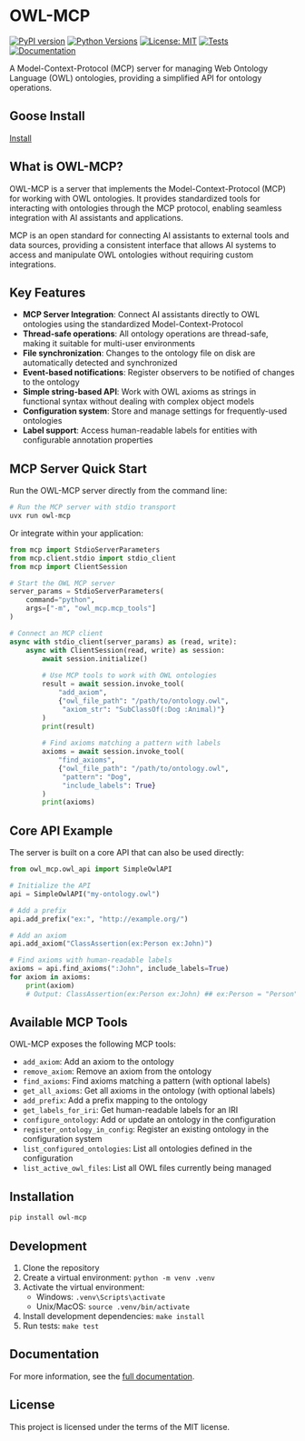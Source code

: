 # OWL-MCP

[![PyPI version](https://img.shields.io/pypi/v/owl-mcp.svg)](https://pypi.org/project/owl-mcp/)
[![Python Versions](https://img.shields.io/pypi/pyversions/owl-mcp.svg)](https://pypi.org/project/owl-mcp/)
[![License: MIT](https://img.shields.io/badge/License-MIT-yellow.svg)](https://opensource.org/licenses/MIT)
[![Tests](https://img.shields.io/github/actions/workflow/status/cmungall/owl-server/test.yml?branch=main&label=tests)](https://github.com/cmungall/owl-server/actions)
[![Documentation](https://img.shields.io/badge/docs-mkdocs-blue.svg)](https://cmungall.github.io/owl-server)

A Model-Context-Protocol (MCP) server for managing Web Ontology Language (OWL) ontologies, providing a simplified API for ontology operations.

## Goose Install

[Install](goose://extension?cmd=uvx&arg=owl-mcp&id=owl_mcp&name=OWL%20MCP)

## What is OWL-MCP?

OWL-MCP is a server that implements the Model-Context-Protocol (MCP) for working with OWL ontologies. It provides standardized tools for interacting with ontologies through the MCP protocol, enabling seamless integration with AI assistants and applications.

MCP is an open standard for connecting AI assistants to external tools and data sources, providing a consistent interface that allows AI systems to access and manipulate OWL ontologies without requiring custom integrations.

## Key Features

- **MCP Server Integration**: Connect AI assistants directly to OWL ontologies using the standardized Model-Context-Protocol
- **Thread-safe operations**: All ontology operations are thread-safe, making it suitable for multi-user environments
- **File synchronization**: Changes to the ontology file on disk are automatically detected and synchronized
- **Event-based notifications**: Register observers to be notified of changes to the ontology
- **Simple string-based API**: Work with OWL axioms as strings in functional syntax without dealing with complex object models
- **Configuration system**: Store and manage settings for frequently-used ontologies
- **Label support**: Access human-readable labels for entities with configurable annotation properties

## MCP Server Quick Start

Run the OWL-MCP server directly from the command line:

```bash
# Run the MCP server with stdio transport
uvx run owl-mcp
```

Or integrate within your application:

```python
from mcp import StdioServerParameters
from mcp.client.stdio import stdio_client
from mcp import ClientSession

# Start the OWL MCP server
server_params = StdioServerParameters(
    command="python",
    args=["-m", "owl_mcp.mcp_tools"]
)

# Connect an MCP client
async with stdio_client(server_params) as (read, write):
    async with ClientSession(read, write) as session:
        await session.initialize()
        
        # Use MCP tools to work with OWL ontologies
        result = await session.invoke_tool(
            "add_axiom", 
            {"owl_file_path": "/path/to/ontology.owl", 
             "axiom_str": "SubClassOf(:Dog :Animal)"}
        )
        print(result)
        
        # Find axioms matching a pattern with labels
        axioms = await session.invoke_tool(
            "find_axioms",
            {"owl_file_path": "/path/to/ontology.owl",
             "pattern": "Dog",
             "include_labels": True}
        )
        print(axioms)
```

## Core API Example

The server is built on a core API that can also be used directly:

```python
from owl_mcp.owl_api import SimpleOwlAPI

# Initialize the API
api = SimpleOwlAPI("my-ontology.owl")

# Add a prefix
api.add_prefix("ex:", "http://example.org/")

# Add an axiom
api.add_axiom("ClassAssertion(ex:Person ex:John)")

# Find axioms with human-readable labels
axioms = api.find_axioms(":John", include_labels=True)
for axiom in axioms:
    print(axiom)
    # Output: ClassAssertion(ex:Person ex:John) ## ex:Person = "Person"; ex:John = "John"
```

## Available MCP Tools

OWL-MCP exposes the following MCP tools:

- `add_axiom`: Add an axiom to the ontology
- `remove_axiom`: Remove an axiom from the ontology
- `find_axioms`: Find axioms matching a pattern (with optional labels)
- `get_all_axioms`: Get all axioms in the ontology (with optional labels)
- `add_prefix`: Add a prefix mapping to the ontology
- `get_labels_for_iri`: Get human-readable labels for an IRI
- `configure_ontology`: Add or update an ontology in the configuration
- `register_ontology_in_config`: Register an existing ontology in the configuration system
- `list_configured_ontologies`: List all ontologies defined in the configuration
- `list_active_owl_files`: List all OWL files currently being managed

## Installation

```bash
pip install owl-mcp
```

## Development

1. Clone the repository
2. Create a virtual environment: `python -m venv .venv`
3. Activate the virtual environment:
   - Windows: `.venv\Scripts\activate`
   - Unix/MacOS: `source .venv/bin/activate`
4. Install development dependencies: `make install`
5. Run tests: `make test`

## Documentation

For more information, see the [full documentation](https://cmungall.github.io/owl-server).

## License

This project is licensed under the terms of the MIT license.